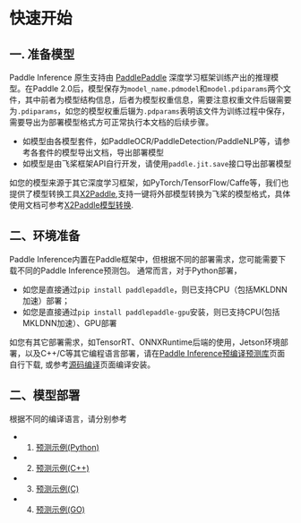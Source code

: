 # 快速开始

## 一. 准备模型

Paddle Inference 原生支持由 [PaddlePaddle](https://github.com/PaddlePaddle/Paddle) 深度学习框架训练产出的推理模型。在Paddle 2.0后，模型保存为`model_name.pdmodel`和`model.pdiparams`两个文件，其中前者为模型结构信息，后者为模型权重信息，需要注意权重文件后辍需要为`.pdiparams`，如您的模型权重后辍为`.pdparams`表明该文件为训练过程中保存，需要导出为部署模型格式方可正常执行本文档的后续步骤。

- 如模型由各模型套件，如PaddleOCR/PaddleDetection/PaddleNLP等，请参考各套件的模型导出文档，导出部署模型
- 如模型是由飞桨框架API自行开发，请使用`paddle.jit.save`接口导出部署模型

如您的模型来源于其它深度学习框架，如PyTorch/TensorFlow/Caffe等，我们也提供了模型转换工具[X2Paddle](https://github.com/PaddlePaddle/X2Paddle.git),支持一键将外部模型转换为飞桨的模型格式，具体使用文档可参考[X2Paddle模型转换](https://github.com/PaddlePaddle/X2Paddle.git).

## 二、环境准备

Paddle Inference内置在Paddle框架中，但根据不同的部署需求，您可能需要下载不同的Paddle Inference预测包。 通常而言，对于Python部署，  
- 如您是直接通过`pip install paddlepaddle`，则已支持CPU（包括MKLDNN加速）部署；  
- 如您是直接通过`pip install paddlepaddle-gpu`安装，则已支持CPU(包括MKLDNN加速）、GPU部署

如您有其它部署需求，如TensorRT、ONNXRuntime后端的使用，Jetson环境部署，以及C++/C等其它编程语言部署，请在[Paddle Inference预编译预测库](download_lib.md)页面自行下载, 或参考[源码编译](source_compile.md)页面编译安装。

## 二、模型部署

根据不同的编译语言，请分别参考

- 1. [预测示例(Python)](python_demo.md)
- 2. [预测示例(C++)](cpp_demo.md)
- 3. [预测示例(C)](c_demo.md)
- 4. [预测示例(GO)](go_demo.md)